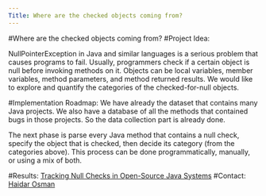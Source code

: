 ```yaml
---
Title: Where are the checked objects coming from?
---
```

#Where are the checked objects coming from?
#Project Idea:

NullPointerException in Java and similar languages is a serious problem that causes programs to fail. Usually, programmers check if a certain object is null before invoking methods on it. Objects can be local variables, member variables, method parameters, and method returned results. We would like to explore and quantify the categories of the checked-for-null objects.

#Implementation Roadmap:
We have already the dataset that contains many Java projects. We also have a database of all the methods that contained bugs in those projects. So the data collection part is already done.

The next phase is parse every Java method that contains a null check, specify the object that is checked, then decide its category (from the categories above). This process can be done programmatically, manually, or using a mix of both.

#Results:
[Tracking Null Checks in Open-Source Java Systems](%base_url%/scgbib?&query=Tracking+Null+Checks+in+Open-Source+Java+Systems)
#Contact: 
[Haidar Osman](%base_url%/staff/Osman)
